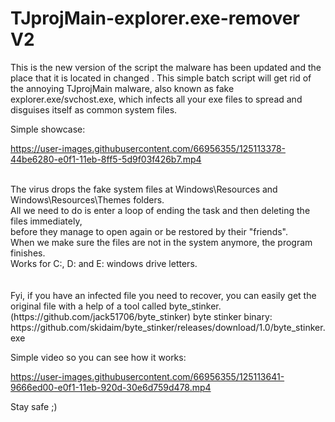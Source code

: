 # TJprojMain-explorer.exe-remover V2 
This is the new version of the script the malware has been updated and the place that it is located in changed .
This simple batch script will get rid of the annoying TJprojMain malware, also known as fake explorer.exe/svchost.exe, which infects all your exe files to spread and disguises itself as common system files.




Simple showcase: 

https://user-images.githubusercontent.com/66956355/125113378-44be6280-e0f1-11eb-8ff5-5d9f03f426b7.mp4

<br />
The virus drops the fake system files at Windows\Resources and Windows\Resources\Themes folders. <br />
All we need to do is enter a loop of ending the task and then deleting the files immediately, <br /> before they manage to open again or be restored by their "friends". <br />
When we make sure the files are not in the system anymore, the program finishes. <br />
Works for C:, D: and E: windows drive letters.
<br />
<br />
<br />
Fyi, if you have an infected file you need to recover, you can easily get the original file with a help of a tool called byte_stinker. (https://github.com/jack51706/byte_stinker)
byte stinker binary: https://github.com/skidaim/byte_stinker/releases/download/1.0/byte_stinker.exe

Simple video so you can see how it works:

https://user-images.githubusercontent.com/66956355/125113641-9666ed00-e0f1-11eb-920d-30e6d759d478.mp4


Stay safe ;)
